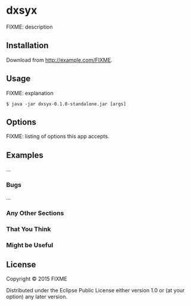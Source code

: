 # dxsyx

FIXME: description

## Installation

Download from http://example.com/FIXME.

## Usage

FIXME: explanation

    $ java -jar dxsyx-0.1.0-standalone.jar [args]

## Options

FIXME: listing of options this app accepts.

## Examples

...

### Bugs

...

### Any Other Sections
### That You Think
### Might be Useful

## License

Copyright © 2015 FIXME

Distributed under the Eclipse Public License either version 1.0 or (at
your option) any later version.
